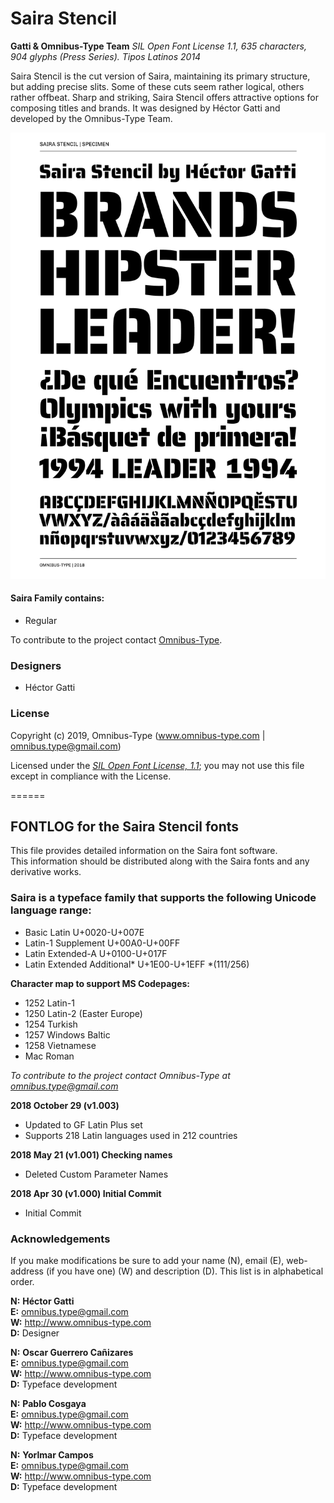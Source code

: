 # Saira Stencil

**Gatti & Omnibus-Type Team**
*SIL Open Font License 1.1,*
*635 characters, 904 glyphs (Press Series).*
*Tipos Latinos 2014*

Saira Stencil is the cut version of Saira, maintaining its primary structure, but adding precise slits. Some of these cuts seem rather logical, others rather offbeat. Sharp and striking, Saira Stencil offers attractive options for composing titles and brands. It was designed by Héctor Gatti and developed by the Omnibus-Type Team.

![Sample of Saira Stencil.](SairaStencil.png "Saira Stencil")


#### Saira Family contains:

* Regular

To contribute to the project contact [Omnibus-Type](http://omnibus-type.com/).

### Designers

* Héctor Gatti

### License

Copyright (c) 2019, Omnibus-Type (www.omnibus-type.com | omnibus.type@gmail.com)

Licensed under the [*SIL Open Font License, 1.1*](http://scripts.sil.org/OFL); you may not use this file except in compliance with the License.

======
## FONTLOG for the Saira Stencil fonts

This file provides detailed information on the Saira font software.  
This information should be distributed along with the Saira fonts and any derivative works.

### Saira is a typeface family that supports the following Unicode language range: 

* Basic Latin 			U+0020-U+007E
* Latin-1 Supplement 		U+00A0-U+00FF
* Latin Extended-A 		U+0100-U+017F
* Latin Extended Additional*	U+1E00-U+1EFF *(111/256)

**Character map to support MS Codepages:**
* 1252 Latin-1
* 1250 Latin-2 (Easter Europe)
* 1254 Turkish
* 1257 Windows Baltic
* 1258 Vietnamese
* Mac Roman

*To contribute to the project contact Omnibus-Type at omnibus.type@gmail.com*

**2018 October 29 (v1.003)**
- Updated to GF Latin Plus set
- Supports 218 Latin languages used in 212 countries

**2018 May 21 (v1.001) Checking names**
- Deleted Custom Parameter Names

**2018 Apr 30 (v1.000) Initial Commit**
- Initial Commit

### Acknowledgements

If you make modifications be sure to add your name (N), email (E), web-address
(if you have one) (W) and description (D). This list is in alphabetical order.

**N:** **Héctor Gatti**  
**E:** omnibus.type@gmail.com  
**W:** http://www.omnibus-type.com  
**D:** Designer

**N:** **Oscar Guerrero Cañizares**  
**E:** omnibus.type@gmail.com  
**W:** http://www.omnibus-type.com  
**D:** Typeface development

**N:** **Pablo Cosgaya**  
**E:** omnibus.type@gmail.com  
**W:** http://www.omnibus-type.com  
**D:** Typeface development

**N:** **Yorlmar Campos**  
**E:** omnibus.type@gmail.com  
**W:** http://www.omnibus-type.com  
**D:** Typeface development
